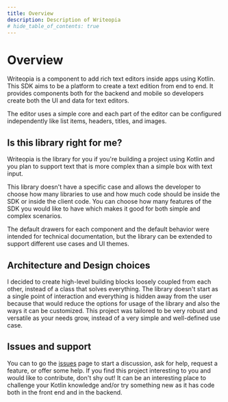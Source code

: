 ```yaml
---
title: Overview
description: Description of Writeopia
# hide_table_of_contents: true
---
```


# Overview

Writeopia is a component to add rich text editors inside apps using Kotlin. This SDK aims to be a platform to create a text edition from end to end. It provides components both for the backend and mobile so developers create both the UI and data for text editors.

The editor uses a simple core and each part of the editor can be configured independently like list items, headers, titles, and images.

## Is this library right for me?

Writeopia is the library for you if you're building a project using Kotlin and you plan to support text that is more complex than a simple box with text input.

This library doesn't have a specific case and allows the developer to choose how many libraries to use and how much code should be inside the SDK or inside the client code. You can choose how many features of the SDK you would like to have which makes it good for both simple and complex scenarios.

The default drawers for each component and the default behavior were intended for technical documentation, but the library can be extended to support different use cases and UI themes.

## Architecture and Design choices

I decided to create high-level building blocks loosely coupled from each other, instead of a class that solves everything. The library doesn't start as a single point of interaction and everything is hidden away from the user because that would reduce the options for usage of the library and also the ways it can be customized. This project was tailored to be very robust and versatile as your needs grow, instead of a very simple and well-defined use case.

## Issues and support

You can to go the [issues](https://github.com/leandroBorgesFerreira/Writeopia/issues) page to start a discussion, ask for help, request a feature, or offer some help. If you find this project interesting to you and would like to contribute, don't shy out! It can be an interesting place to challenge your Kotlin knowledge and/or try something new as it has code both in the front end and in the backend.

